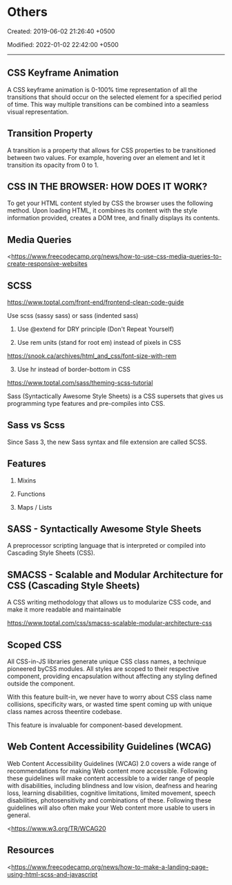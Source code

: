 # Others

Created: 2019-06-02 21:26:40 +0500

Modified: 2022-01-02 22:42:00 +0500

---

## CSS Keyframe Animation

A CSS keyframe animation is 0-100% time representation of all the transitions that should occur on the selected element for a specified period of time. This way multiple transitions can be combined into a seamless visual representation.

## Transition Property

A transition is a property that allows for CSS properties to be transitioned between two values. For example, hovering over an element and let it transition its opacity from 0 to 1.

## CSS IN THE BROWSER: HOW DOES IT WORK?

To get your HTML content styled by CSS the browser uses the following method. Upon loading HTML, it combines its content with the style information provided, creates a DOM tree, and finally displays its contents.

## Media Queries

<https://www.freecodecamp.org/news/how-to-use-css-media-queries-to-create-responsive-websites

## SCSS

<https://www.toptal.com/front-end/frontend-clean-code-guide>

Use scss (sassy sass) or sass (indented sass)

1.  Use @extend for DRY principle (Don't Repeat Yourself)

2.  Use rem units (stand for root em) instead of pixels in CSS

<https://snook.ca/archives/html_and_css/font-size-with-rem>

3.  Use hr instead of border-bottom in CSS

<https://www.toptal.com/sass/theming-scss-tutorial>

Sass (Syntactically Awesome Style Sheets) is a CSS supersets that gives us programming type features and pre-compiles into CSS.

## Sass vs Scss

Since Sass 3, the new Sass syntax and file extension are called SCSS.

## Features

1.  Mixins

2.  Functions

3.  Maps / Lists

## SASS - Syntactically Awesome Style Sheets

A preprocessor scripting language that is interpreted or compiled into Cascading Style Sheets (CSS).

## SMACSS - Scalable and Modular Architecture for CSS (Cascading Style Sheets)

A CSS writing methodology that allows us to modularize CSS code, and make it more readable and maintainable

<https://www.toptal.com/css/smacss-scalable-modular-architecture-css>

## Scoped CSS

All CSS-in-JS libraries generate unique CSS class names, a technique pioneered byCSS modules. All styles are scoped to their respective component, providing encapsulation without affecting any styling defined outside the component.

With this feature built-in, we never have to worry about CSS class name collisions, specificity wars, or wasted time spent coming up with unique class names across theentire codebase.

This feature is invaluable for component-based development.

## Web Content Accessibility Guidelines (WCAG)

Web Content Accessibility Guidelines (WCAG) 2.0 covers a wide range of recommendations for making Web content more accessible. Following these guidelines will make content accessible to a wider range of people with disabilities, including blindness and low vision, deafness and hearing loss, learning disabilities, cognitive limitations, limited movement, speech disabilities, photosensitivity and combinations of these. Following these guidelines will also often make your Web content more usable to users in general.

<https://www.w3.org/TR/WCAG20

## Resources

<https://www.freecodecamp.org/news/how-to-make-a-landing-page-using-html-scss-and-javascript


